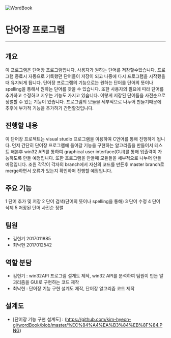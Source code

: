 ![WordBook](https://us.123rf.com/450wm/mochipet/mochipet1511/mochipet151100031/48106295-%EB%B2%A1%ED%84%B0-%EC%9D%BC%EB%9F%AC%EC%8A%A4%ED%8A%B8-%EB%A0%88%EC%9D%B4-%EC%85%98-%ED%8F%89%EB%A9%B4-%EC%84%A4%EA%B3%84-%EB%8F%84%EC%84%9C-%EB%B0%B1%EA%B3%BC-%EC%82%AC%EC%A0%84%EC%9D%98-%EC%82%AC%EA%B0%81%ED%98%95-%EB%AA%A8%EC%96%91%EC%9D%84-%EC%95%84%EC%9D%B4%EC%BD%98.jpg?ver=6)
# **단어장 프로그램**
***
## **개요**
이 프로그램은 단어장 프로그램입니다. 사용자가 원하는 단어를 저장할수있습니다. 프로그램 종료시 자동으로 기록했던 단어들이 저장이 되고 나중에 다시 프로그램을 시작했을때 유지되게 됩니다.
단어장 프로그램의 기능으로는 원하는 단어를 단어의 뜻이나 spelling을 통해서 원하는 단어를 찾을 수 있습니다. 또한 사용자의 필요에 따라 단어를 추가하고 수정하고 지우는 기능도 가지고 있습니다. 이렇게 저장된 단어들을 사전순으로 정렬할 수 있는 기능이 있습니다. 프로그램의 모듈을 세부적으로 나누어 만들기때문에 추후에 부가적 기능을 추가하기 간편할것입니다.


## **진행할 내용**
이 단어장 프로젝트는  visual studio 프로그램을 이용하여 C언어를 통해 진행하게 됩니다. 먼저 간단히 단어장 프로그램에 들어갈 기능을 구현하는 알고리즘을 만들어서 테스트 해본후 win32 API를 통하여 graphical user interface(GUI)를 통해 입출력이 가능하도록 만들 예정입니다. 또한 프로그램을 만들때 모듈들을 세부적으로 나누어 만들 예정입니다.
조원 각각이 각자의 branch에서 자신의 코드를 만든후 master branch로 merge하면서 오류가 있는지 확인하며 진행할 예정입니다.

## **주요 기능**
1 단어 추가 및 저장
2 단어 검색(단어의 뜻이나 spelling을 통해)
3 단어 수정
4 단어 삭제
5 저장된 단어 사전순 정렬

## **팀원**
* 김현기 2017011885
* 최낙현 2017012542

## **역할 분담**
* 김현기 : win32API 프로그램 설계도 제작, win32 API를 분석하여 팀원이 만든 알괴리즘을 GUI로 구현하는 코드 제작
* 최낙현 : 단어장 기능 구현 설계도 제작, 단어장 알고리즘 코드 제작

## **설계도**
* [단어장 기능 구현 설계도] : (https://github.com/kim-hyeon-gi/wordBook/blob/master/%EC%84%A4%EA%B3%84%EB%8F%84.PNG)
